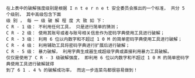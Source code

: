 ﻿```
在上表中的破解强度级别是根据 I n t e r n e t 安全委员会推出的一个标准， 共分 5 个级别， 其中高级包含下面
级 别 ， 每 一 级 破 解 程 度 大 致 如 下：
C R - 1 级： 不利用任何工具， 只是进行简单的猜测；
C R - 2 级： 使用其账号或者与账号相关信息作为密码字典使用工具进行破解；
C R - 3 级： 利用 6 位以内数字和不超过 1 0 M 的简单密码字典使用工具进行破解；
C R - 4 级： 利用辅助工具将密码字典进行扩展后进行破解；
C R - 5 级： 暴力破解， 利用字典生成器生成超级字典或直接利用暴力工具破解。
仅仅是使用了 C R - 3 级破解强度， 即利用 6 位以内数字和不超过 1 0 M 的简单密码字典使用工具进行破解就得
到了 6 1 . 4 % 的破解成功率， 而这一步连菜鸟都很容易做到！
```

